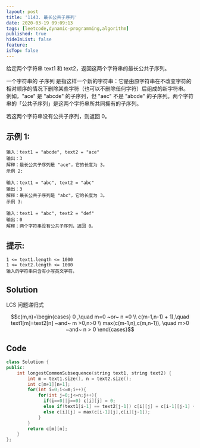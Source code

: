 ```yaml
---
layout: post
title: '1143. 最长公共子序列'
date: 2020-03-19 09:09:13
tags: [leetcode,dynamic-programming,algorithm]
published: true
hideInList: false
feature: 
isTop: false
---
```

给定两个字符串 text1 和 text2，返回这两个字符串的最长公共子序列。

一个字符串的 子序列 是指这样一个新的字符串：它是由原字符串在不改变字符的相对顺序的情况下删除某些字符（也可以不删除任何字符）后组成的新字符串。
例如，"ace" 是 "abcde" 的子序列，但 "aec" 不是 "abcde" 的子序列。两个字符串的「公共子序列」是这两个字符串所共同拥有的子序列。

若这两个字符串没有公共子序列，则返回 0。


## 示例 1:
```
输入：text1 = "abcde", text2 = "ace" 
输出：3  
解释：最长公共子序列是 "ace"，它的长度为 3。
示例 2:

输入：text1 = "abc", text2 = "abc"
输出：3
解释：最长公共子序列是 "abc"，它的长度为 3。
示例 3:

输入：text1 = "abc", text2 = "def"
输出：0
解释：两个字符串没有公共子序列，返回 0。
```
## 提示:
```
1 <= text1.length <= 1000
1 <= text2.length <= 1000
输入的字符串只含有小写英文字符。
```

## Solution

LCS 问题递归式

$$c(m,n)=\begin{cases}
0 ,\quad m=0 ~or~ n =0  \\
c(m-1,n-1) + 1),\quad text1[m]=text2[n] ~and~ m >0,n>0  \\
 max(c(m-1,n),c(m,n-1)), \quad m>0 ~and~  n > 0
\end{cases}$$



## Code
```c++
class Solution {
public:
    int longestCommonSubsequence(string text1, string text2) {
        int m = text1.size(), n = text2.size();
        int c[m+1][n+1];
        for(int i=0;i<=m;i++){
            for(int j=0;j<=n;j++){
              if(i==0||j==0) c[i][j] = 0;
              else if(text1[i-1] == text2[j-1]) c[i][j] = c[i-1][j-1] + 1;
              else c[i][j] = max(c[i-1][j],c[i][j-1]);
            }
        }
        return c[m][n];
    }
};
```
